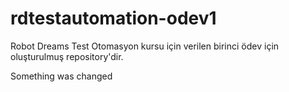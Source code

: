 # rdtestautomation-odev1
Robot Dreams Test Otomasyon kursu için verilen birinci ödev için oluşturulmuş repository'dir.

Something was changed